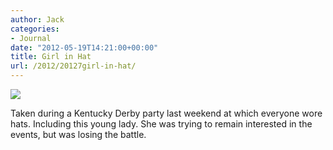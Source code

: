 ```yaml
---
author: Jack
categories:
- Journal
date: "2012-05-19T14:21:00+00:00"
title: Girl in Hat
url: /2012/20127girl-in-hat/
---
```


![][1] 

Taken during a Kentucky Derby party last weekend at which everyone wore hats. Including this young lady. She was trying to remain interested in the events, but was losing the battle.

 [1]: /img/2012/07/girl-in-hat.jpeg